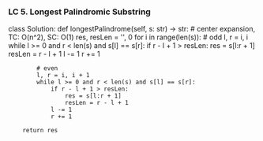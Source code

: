 ### LC 5. Longest Palindromic Substring
class Solution:
    def longestPalindrome(self, s: str) -> str:
        # center expansion, TC: O(n^2), SC: O(1)
        res, resLen = '', 0
        for i in range(len(s)):
            # odd
            l, r = i, i
            while l >= 0 and r < len(s) and s[l] == s[r]:
                if r - l + 1 > resLen:
                    res = s[l:r + 1]
                    resLen = r - l + 1
                l -= 1
                r += 1
            
            # even
            l, r = i, i + 1
            while l >= 0 and r < len(s) and s[l] == s[r]:
                if r - l + 1 > resLen:
                    res = s[l:r + 1]
                    resLen = r - l + 1
                l -= 1
                r += 1

        return res